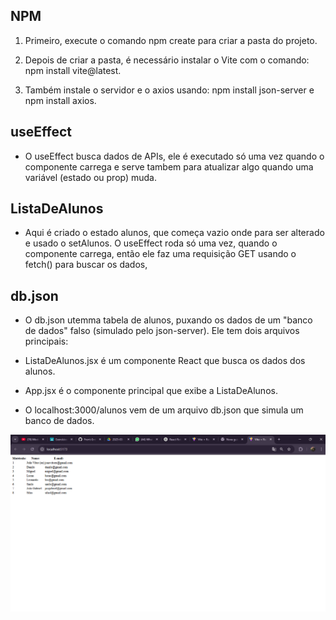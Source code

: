 ## NPM

1. Primeiro, execute o comando npm create para criar a pasta do projeto.

2. Depois de criar a pasta, é necessário instalar o Vite com o comando: npm install vite@latest.

3. Também instale o servidor e o axios usando: npm install json-server e npm install axios.



## useEffect

* O useEffect busca dados de APIs, ele é executado só uma vez quando o componente carrega e serve tambem para atualizar algo quando uma variável (estado ou prop) muda.



## ListaDeAlunos

* Aqui é criado o estado alunos, que começa vazio onde para ser alterado e usado o setAlunos. O useEffect roda só uma vez, quando o componente carrega, então ele faz uma requisição GET usando o fetch() para buscar os dados,


## db.json

* O db.json  utemma tabela de alunos, puxando os dados de um "banco de dados" falso (simulado pelo json-server). Ele tem dois arquivos principais:

* ListaDeAlunos.jsx é um componente React que busca os dados dos alunos.

* App.jsx é o componente principal que exibe a ListaDeAlunos.

* O localhost:3000/alunos vem de um arquivo db.json que simula um banco de dados.


![alt text](image.png)